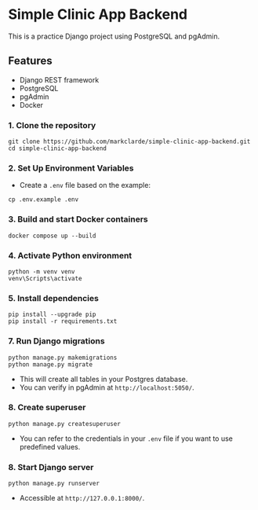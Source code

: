 # Simple Clinic App Backend

This is a practice Django project using PostgreSQL and pgAdmin.

## Features
- Django REST framework
- PostgreSQL
- pgAdmin
- Docker

### 1. Clone the repository
```
git clone https://github.com/markclarde/simple-clinic-app-backend.git
cd simple-clinic-app-backend
```

### 2. Set Up Environment Variables
- Create a `.env` file based on the example:
```
cp .env.example .env
```

### 3. Build and start Docker containers
```
docker compose up --build
```

### 4. Activate Python environment
```
python -m venv venv
venv\Scripts\activate
```

### 5. Install dependencies
```
pip install --upgrade pip
pip install -r requirements.txt
```

### 7. Run Django migrations
```
python manage.py makemigrations
python manage.py migrate
```
- This will create all tables in your Postgres database.
- You can verify in pgAdmin at `http://localhost:5050/`.

### 8. Create superuser
```
python manage.py createsuperuser
```
- You can refer to the credentials in your `.env` file if you want to use predefined values.

### 8. Start Django server
```
python manage.py runserver
```
- Accessible at `http://127.0.0.1:8000/`.
